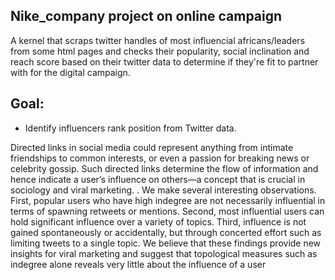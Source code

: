 
## Nike_company project on online campaign ##
A kernel that scraps twitter handles of most influencial africans/leaders from some html pages and checks their popularity, social inclination and reach score based on their twitter data to determine if they're fit to partner with for the digital campaign.  
## Goal: 
* Identify influencers rank position from Twitter data. 


Directed links in social media could represent anything
from intimate friendships to common interests, or even
a passion for breaking news or celebrity gossip. Such
directed links determine the flow of information and
hence indicate a user’s influence on others—a concept
that is crucial in sociology and viral marketing. . We make
several interesting observations. First, popular users
who have high indegree are not necessarily influential
in terms of spawning retweets or mentions. Second,
most influential users can hold significant influence over
a variety of topics. Third, influence is not gained spontaneously or accidentally, but through concerted effort
such as limiting tweets to a single topic. We believe that
these findings provide new insights for viral marketing
and suggest that topological measures such as indegree
alone reveals very little about the influence of a user

